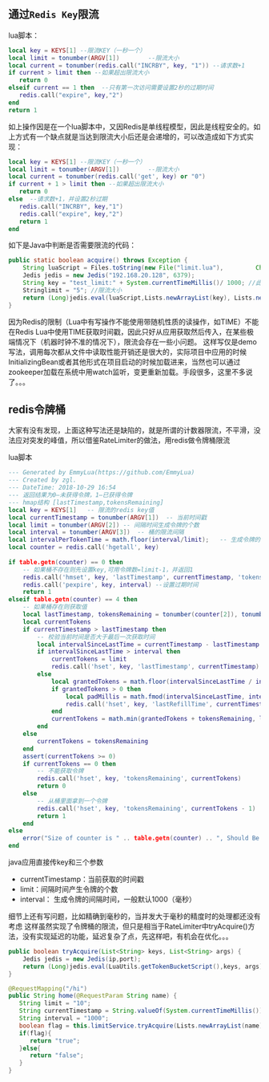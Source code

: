 ## 通过`Redis Key`限流

lua脚本：

```lua
local key = KEYS[1] --限流KEY（一秒一个）
local limit = tonumber(ARGV[1])        --限流大小
local current = tonumber(redis.call("INCRBY", key, "1")) --请求数+1
if current > limit then --如果超出限流大小
   return 0
elseif current == 1 then  --只有第一次访问需要设置2秒的过期时间
   redis.call("expire", key,"2")
end
return 1
```


如上操作因是在一个lua脚本中，又因Redis是单线程模型，因此是线程安全的。如上方式有一个缺点就是当达到限流大小后还是会递增的，可以改造成如下方式实现：

```lua
local key = KEYS[1] --限流KEY（一秒一个）
local limit = tonumber(ARGV[1])        --限流大小
local current = tonumber(redis.call('get', key) or "0")
if current + 1 > limit then --如果超出限流大小
   return 0
else  --请求数+1，并设置2秒过期
   redis.call("INCRBY", key,"1")
   redis.call("expire", key,"2")
   return 1
end
```


如下是Java中判断是否需要限流的代码：

```java
public static boolean acquire() throws Exception {
    String luaScript = Files.toString(new File("limit.lua"), 		 Charset.defaultCharset());
    Jedis jedis = new Jedis("192.168.20.128", 6379);
    String key = "test_limit:" + System.currentTimeMillis()/ 1000; //此处将当前时间戳取秒数
    Stringlimit = "5"; //限流大小
    return (Long)jedis.eval(luaScript,Lists.newArrayList(key), Lists.newArrayList(limit)) == 1;
}
```

因为Redis的限制（Lua中有写操作不能使用带随机性质的读操作，如TIME）不能在Redis Lua中使用TIME获取时间戳，因此只好从应用获取然后传入，在某些极端情况下（机器时钟不准的情况下），限流会存在一些小问题。
这样写仅是demo写法，调用每次都从文件中读取性能开销还是很大的，实际项目中应用的时候InitializingBean或者其他形式在项目启动的时候加载进来，当然也可以通过zookeeper加载在系统中用watch监听，变更重新加载。手段很多，这里不多说了。。。

## redis令牌桶

大家有没有发现，上面这种写法还是缺陷的，就是所谓的计数器限流，不平滑，没法应对突发的峰值，所以借鉴RateLimiter的做法，用redis做令牌桶限流

lua脚本

```lua
--- Generated by EmmyLua(https://github.com/EmmyLua)
--- Created by zgl.
--- DateTime: 2018-10-29 16:54
--- 返回结果为0—未获得令牌，1—已获得令牌
--- hmap结构 [lastTimestamp,tokensRemaining]
local key = KEYS[1]   -- 限流的redis key值
local currentTimestamp = tonumber(ARGV[1])  -- 当前时间戳
local limit = tonumber(ARGV[2]) -- 间隔时间生成令牌的个数
local interval = tonumber(ARGV[3])  -- 桶的限流间隔
local intervalPerTokenTime = math.floor(interval/limit);   -- 生成令牌的间隔时间
local counter = redis.call('hgetall', key)
 
if table.getn(counter) == 0 then
    -- 如果桶不存在则先设置key,可用令牌数=limit-1，并返回1
    redis.call('hmset', key, 'lastTimestamp', currentTimestamp, 'tokensRemaining', limit - 1)
    redis.call('pexpire', key, interval) --设置过期时间
    return 1
elseif table.getn(counter) == 4 then
    -- 如果桶存在则获取值
    local lastTimestamp, tokensRemaining = tonumber(counter[2]), tonumber(counter[4])
    local currentTokens
    if currentTimestamp > lastTimestamp then
        -- 校验当前时间是否大于最后一次获取时间
        local intervalSinceLastTime = currentTimestamp - lastTimestamp
        if intervalSinceLastTime > interval then
            currentTokens = limit
            redis.call('hset', key, 'lastTimestamp', currentTimestamp)  --更为新当前时间
        else
            local grantedTokens = math.floor(intervalSinceLastTime / intervalPerTokenTime)
            if grantedTokens > 0 then
                local padMillis = math.fmod(intervalSinceLastTime, intervalPerTokenTime)
                redis.call('hset', key, 'lastRefillTime', currentTimestamp - padMillis)
            end
            currentTokens = math.min(grantedTokens + tokensRemaining, limit)
        end
    else
        currentTokens = tokensRemaining
    end
    assert(currentTokens >= 0)
    if currentTokens == 0 then
        -- 不能获取令牌
        redis.call('hset', key, 'tokensRemaining', currentTokens)
        return 0
    else
        -- 从桶里面拿到一个令牌
        redis.call('hset', key, 'tokensRemaining', currentTokens - 1)
        return 1
    end
else
    error("Size of counter is " .. table.getn(counter) .. ", Should Be 0 or 4.")
end
```


java应用直接传key和三个参数

- currentTimestamp：当前获取的时间戳
- limit：间隔时间产生令牌的个数
- interval： 生成令牌的间隔时间，一般默认1000（毫秒）

细节上还有写问题，比如精确到毫秒的，当并发大于毫秒的精度时的处理都还没有考虑
这样虽然实现了令牌桶的限流，但只是相当于RateLimiter中tryAcquire()方法，没有实现延迟的功能，延迟复杂了点，先这样吧，有机会在优化。。。

```java
public boolean tryAcquire(List<String> keys, List<String> args) {
    Jedis jedis = new Jedis(ip,port);
    return (Long)jedis.eval(LuaUtils.getTokenBucketScript(),keys, args) == 1;
}

@RequestMapping("/hi")
public String home(@RequestParam String name) {
   String limit = "10";
   String currentTimestamp = String.valueOf(System.currentTimeMillis());
   String interval = "1000";
   boolean flag = this.limitService.tryAcquire(Lists.newArrayList(name),Lists.newArrayList(currentTimestamp,limit,interval));
   if(flag){
      return "true";
   }else{
      return "false";
   }
}
```